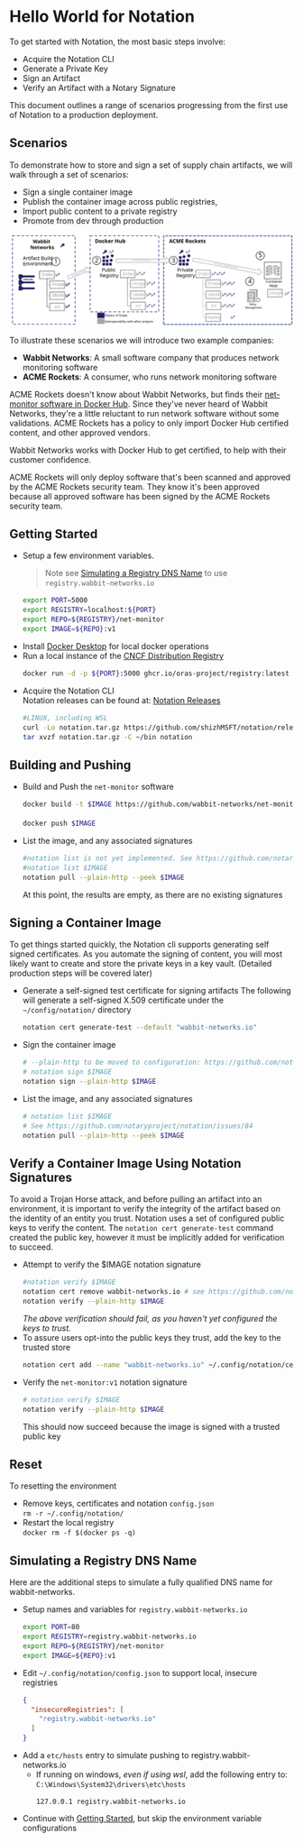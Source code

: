 # Hello World for Notation

To get started with Notation, the most basic steps involve:

- Acquire the Notation CLI
- Generate a Private Key
- Sign an Artifact
- Verify an Artifact with a Notary Signature

This document outlines a range of scenarios progressing from the first use of Notation to a production deployment.

## Scenarios

To demonstrate how to store and sign a set of supply chain artifacts, we will walk through a set of scenarios:
- Sign a single container image
- Publish the container image across public registries, 
- Import public content to a private registry
- Promote from dev through production

![](./media/notary-e2e-scenarios.svg)

To illustrate these scenarios we will introduce two example companies:

- **Wabbit Networks**: A small software company that produces network monitoring software
- **ACME Rockets**: A consumer, who runs network monitoring software

ACME Rockets doesn't know about Wabbit Networks, but finds their [net-monitor software in Docker Hub](https://hub.docker.com/r/wabbitnetworks/net-monitor).
Since they've never heard of Wabbit Networks, they're a little reluctant to run network software without some validations.
ACME Rockets has a policy to only import Docker Hub certified content, and other approved vendors.

Wabbit Networks works with Docker Hub to get certified, to help with their customer confidence.

ACME Rockets will only deploy software that's been scanned and approved by the ACME Rockets security team. They know it's been approved because all approved software has been signed by the ACME Rockets security team.

## Getting Started
- Setup a few environment variables.  
  >Note see [Simulating a Registry DNS Name](#simulating-a-registry-dns-name) to use `registry.wabbit-networks.io`
  ```bash
  export PORT=5000
  export REGISTRY=localhost:${PORT}
  export REPO=${REGISTRY}/net-monitor
  export IMAGE=${REPO}:v1
  ```
- Install [Docker Desktop](https://www.docker.com/products/docker-desktop) for local docker operations
- Run a local instance of the [CNCF Distribution Registry][cncf-distribution]
  ```bash
  docker run -d -p ${PORT}:5000 ghcr.io/oras-project/registry:latest
  ```
- Acquire the Notation CLI  
Notation releases can be found at: [Notation Releases][notation-releases]  
  ```bash
  #LINUX, including WSL
  curl -Lo notation.tar.gz https://github.com/shizhMSFT/notation/releases/download/v0.5.0/notation_0.5.0_linux_amd64.tar.gz
  tar xvzf notation.tar.gz -C ~/bin notation
  ```

## Building and Pushing
- Build and Push the `net-monitor` software
  ```bash
  docker build -t $IMAGE https://github.com/wabbit-networks/net-monitor.git#main

  docker push $IMAGE
  ```
- List the image, and any associated signatures
  ```bash
  #notation list is not yet implemented. See https://github.com/notaryproject/notation/issues/84
  #notation list $IMAGE
  notation pull --plain-http --peek $IMAGE
  ```
  At this point, the results are empty, as there are no existing signatures

## Signing a Container Image

To get things started quickly, the Notation cli supports generating self signed certificates. As you automate the signing of content, you will most likely want to create and store the private keys in a key vault. (Detailed production steps will be covered later)

- Generate a self-signed test certificate for signing artifacts
  The following will generate a self-signed X.509 certificate under the `~/config/notation/` directory
  ```bash
  notation cert generate-test --default "wabbit-networks.io"
  ```
- Sign the container image
  ```bash
  # --plain-http to be moved to configuration: https://github.com/notaryproject/notation/issues/85
  # notation sign $IMAGE
  notation sign --plain-http $IMAGE
  ```
- List the image, and any associated signatures
  ```bash
  # notation list $IMAGE 
  # See https://github.com/notaryproject/notation/issues/84
  notation pull --plain-http --peek $IMAGE
    ```

## Verify a Container Image Using Notation Signatures

To avoid a Trojan Horse attack, and before pulling an artifact into an environment, it is important to verify the integrity of the artifact based on the identity of an entity you trust. Notation uses a set of configured public keys to verify the content. The `notation cert generate-test` command created the public key, however it must be implicitly added for verification to succeed.
- Attempt to verify the $IMAGE notation signature
  ```bash
  #notation verify $IMAGE
  notation cert remove wabbit-networks.io # see https://github.com/notaryproject/notation/issues/86
  notation verify --plain-http $IMAGE
  ```
  *The above verification should fail, as you haven't yet configured the keys to trust.*
- To assure users opt-into the public keys they trust, add the key to the trusted store
  ```bash
  notation cert add --name "wabbit-networks.io" ~/.config/notation/certificate/wabbit-networks.io.crt
  ```
- Verify the `net-monitor:v1` notation signature
  ```bash
  # notation verify $IMAGE
  notation verify --plain-http $IMAGE
  ```
  This should now succeed because the image is signed with a trusted public key

## Reset
To resetting the environment

- Remove keys, certificates and notation `config.json`  
  `rm -r ~/.config/notation/`
- Restart the local registry  
  `docker rm -f $(docker ps -q)`

## Simulating a Registry DNS Name

Here are the additional steps to simulate a fully qualified DNS name for wabbit-networks.

- Setup names and variables for `registry.wabbit-networks.io`
  ```bash
  export PORT=80
  export REGISTRY=registry.wabbit-networks.io
  export REPO=${REGISTRY}/net-monitor
  export IMAGE=${REPO}:v1
  ```
- Edit `~/.config/notation/config.json` to support local, insecure registries
    ```json
    {
      "insecureRegistries": [
        "registry.wabbit-networks.io"
      ]
    }
    ```
- Add a `etc/hosts` entry to simulate pushing to registry.wabbit-networks.io
    - If running on windows, _even if using wsl_, add the following entry to: `C:\Windows\System32\drivers\etc\hosts`
      ```hosts
      127.0.0.1 registry.wabbit-networks.io
      ```
- Continue with [Getting Started](#getting-started), but skip the environment variable configurations

[notation-releases]:      https://github.com/shizhMSFT/notation/releases/tag/v0.5.0
[artifact-manifest]:      https://github.com/oras-project/artifacts-spec/blob/main/artifact-manifest.md
[cncf-distribution]:      https://github.com/oras-project/distribution